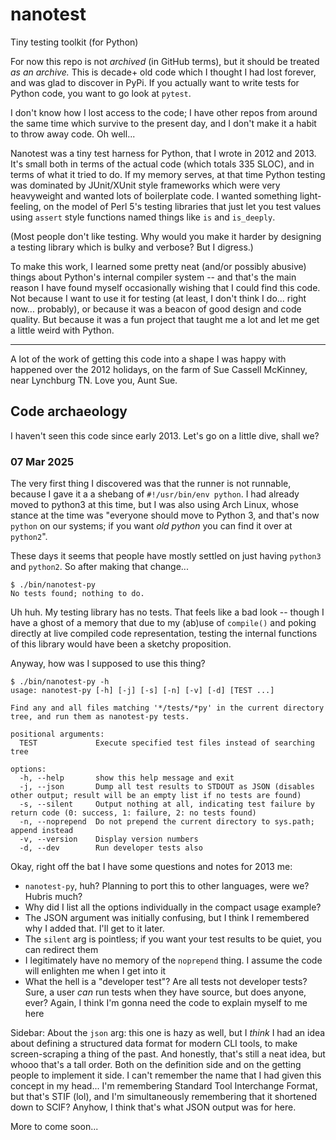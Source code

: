 # nanotest
Tiny testing toolkit (for Python)

For now this repo is not _archived_ (in GitHub terms), but it should
be treated _as an archive._ This is decade+ old code which I thought I
had lost forever, and was glad to discover in PyPi. If you actually
want to write tests for Python code, you want to go look at `pytest`.

I don't know how I lost access to the code; I have other repos from
around the same time which survive to the present day, and I don't
make it a habit to throw away code. Oh well...

Nanotest was a tiny test harness for Python, that I wrote in 2012
and 2013. It's small both in terms of the actual code (which totals
335 SLOC), and in terms of what it tried to do. If my memory serves,
at that time Python testing was dominated by JUnit/XUnit style
frameworks which were very heavyweight and wanted lots of boilerplate
code. I wanted something light-feeling, on the model of Perl 5's
testing libraries that just let you test values using `assert` style
functions named things like `is` and `is_deeply`.

(Most people don't like testing. Why would you make it harder by
designing a testing library which is bulky and verbose? But I
digress.)

To make this work, I learned some pretty neat (and/or possibly
abusive) things about Python's internal compiler system -- and that's
the main reason I have found myself occasionally wishing that I could
find this code. Not because I want to use it for testing (at least, I
don't think I do... right now... probably), or because it was a beacon
of good design and code quality. But because it was a fun project that
taught me a lot and let me get a little weird with Python.

----

A lot of the work of getting this code into a shape I was happy with
happened over the 2012 holidays, on the farm of Sue Cassell McKinney,
near Lynchburg TN. Love you, Aunt Sue.


## Code archaeology

I haven't seen this code since early 2013. Let's go on a little dive, shall we?

### 07 Mar 2025

The very first thing I discovered was that the runner is not runnable,
because I gave it a a shebang of `#!/usr/bin/env python`. I had
already moved to python3 at this time, but I was also using Arch
Linux, whose stance at the time was "everyone should move to Python 3,
and that's now `python` on our systems; if you want _old python_ you
can find it over at `python2`".

These days it seems that people have mostly settled on just having
`python3` and `python2`. So after making that change...

```
$ ./bin/nanotest-py
No tests found; nothing to do.
```

Uh huh. My testing library has no tests. That feels like a bad look --
though I have a ghost of a memory that due to my (ab)use of
`compile()` and poking directly at live compiled code representation,
testing the internal functions of this library would have been a
sketchy proposition.

Anyway, how was I supposed to use this thing?

```
$ ./bin/nanotest-py -h
usage: nanotest-py [-h] [-j] [-s] [-n] [-v] [-d] [TEST ...]

Find any and all files matching '*/tests/*py' in the current directory tree, and run them as nanotest-py tests.

positional arguments:
  TEST             Execute specified test files instead of searching tree

options:
  -h, --help       show this help message and exit
  -j, --json       Dump all test results to STDOUT as JSON (disables other output; result will be an empty list if no tests are found)
  -s, --silent     Output nothing at all, indicating test failure by return code (0: success, 1: failure, 2: no tests found)
  -n, --noprepend  Do not prepend the current directory to sys.path; append instead
  -v, --version    Display version numbers
  -d, --dev        Run developer tests also
```

Okay, right off the bat I have some questions and notes for 2013 me:

- `nanotest-py`, huh? Planning to port this to other languages, were
  we? Hubris much?
- Why did I list all the options individually in the compact usage
  example?
- The JSON argument was initially confusing, but I think I remembered
  why I added that. I'll get to it later.
- The `silent` arg is pointless; if you want your test results to be
  quiet, you can redirect them
- I legitimately have no memory of the `noprepend` thing. I assume the
  code will enlighten me when I get into it
- What the hell is a "developer test"? Are all tests not developer
  tests? Sure, a user _can_ run tests when they have source, but does
  anyone, ever? Again, I think I'm gonna need the code to explain
  myself to me here

Sidebar: About the `json` arg: this one is hazy as well, but I _think_
I had an idea about defining a structured data format for modern CLI
tools, to make screen-scraping a thing of the past. And honestly,
that's still a neat idea, but whooo that's a tall order. Both on the
definition side and on the getting people to implement it side. I
can't remember the name that I had given this concept in my
head... I'm remembering Standard Tool Interchange Format, but that's
STIF (lol), and I'm simultaneously remembering that it shortened down
to SCIF? Anyhow, I think that's what JSON output was for here.

More to come soon...
